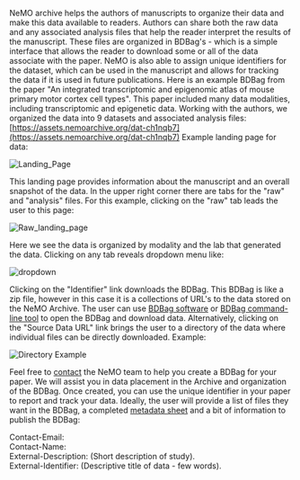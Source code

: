 NeMO archive helps the authors of manuscripts to organize their data and make this data available to readers. Authors can share both the raw data and any associated analysis files that help the reader interpret the results of the manuscript. These files are organized in BDBag's - which is a simple interface that allows the reader to download some or all of the data associate with the paper. NeMO is also able to assign unique identifiers for the dataset, which can be used in the manuscript and allows for tracking the data if it is used in future publications. Here is an example BDBag from the paper "An integrated transcriptomic and epigenomic atlas of mouse primary motor cortex cell types". This paper included many data modalities, including transcriptomic and epigenetic data. Working with the authors, we organized the data into 9 datasets and associated analysis files: [https://assets.nemoarchive.org/dat-ch1nqb7](https://assets.nemoarchive.org/dat-ch1nqb7) Example landing page for data: 

  
  
![Landing_Page](https://user-images.githubusercontent.com/13540148/79372611-f3421a80-7f23-11ea-97fe-b73812746743.png)

  
  
This landing page provides information about the manuscript and an overall snapshot of the data. In the upper right corner there are tabs for the "raw" and "analysis" files. For this example, clicking on the "raw" tab leads the user to this page: 



![Raw_landing_page](https://user-images.githubusercontent.com/13540148/79373826-f984c680-7f24-11ea-9f6c-ccb510980232.png)



Here we see the data is organized by modality and the lab that generated the data. Clicking on any tab reveals dropdown menu like: 



![dropdown](https://user-images.githubusercontent.com/13540148/79374549-64ce9880-7f25-11ea-8e0d-365683b09f4a.png)



Clicking on the "Identifier" link downloads the BDBag. This BDBag is like a zip file, however in this case it is a collections of URL's to the data stored on the NeMO Archive. The user can use [BDBag software](https://bd2k.ini.usc.edu/tools/bdbag/) or [BDBag command-line tool](https://github.com/fair-research/bdbag) to open the BDBag and download data. Alternatively, clicking on the "Source Data URL" link brings the user to a directory of the data where individual files can be directly downloaded. Example: 



![Directory Example](https://user-images.githubusercontent.com/13540148/79375405-9300a800-7f26-11ea-9d41-3d2844d27065.png)



Feel free to [contact](https://nemoarchive.org/contact.php) the NeMO team to help you create a BDBag for your paper. We will assist you in data placement in the Archive and organization of the BDBag. Once created, you can use the unique identifier in your paper to report and track your data. Ideally, the user will provide a list of files they want in the BDBag, a completed [metadata sheet](https://github.com/nemoarchive/host-data-on-nemo/raw/master/Yao_Citation_metadata_complete.xlsx) and a bit of information to publish the BDBag:

Contact-Email:  
Contact-Name:  
External-Description: (Short description of study).  
External-Identifier: (Descriptive title of data - few words). 
